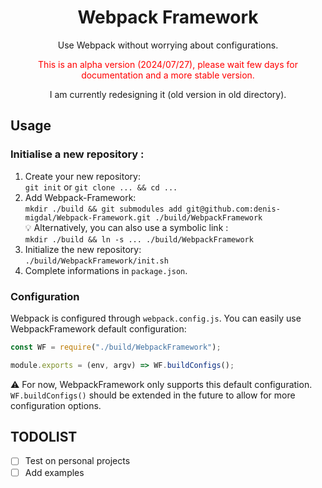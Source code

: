 <div align="center">
  <h1>Webpack Framework</h1>

  <p>Use Webpack without worrying about configurations.</p>
  
  <p style="color:red">This is an alpha version (2024/07/27), please wait few days for documentation and a more stable version.</p>
  
  <p>I am currently redesigning it (old version in old directory).</p>
</div>

## Usage

### Initialise a new repository :

1. Create your new repository:<br/>
   `git init` or `git clone ... && cd ...`
2. Add Webpack-Framework:<br/>
   `mkdir ./build && git submodules add git@github.com:denis-migdal/Webpack-Framework.git ./build/WebpackFramework`<br/>
   💡 Alternatively, you can also use a symbolic link :<br/>
   `mkdir ./build && ln -s ... ./build/WebpackFramework`
3. Initialize the new repository:<br/>
   `./build/WebpackFramework/init.sh`
4. Complete informations in `package.json`.<br/>

### Configuration

Webpack is configured through `webpack.config.js`. You can easily use WebpackFramework default configuration:

```javascript
const WF = require("./build/WebpackFramework");

module.exports = (env, argv) => WF.buildConfigs();
```

⚠ For now, WebpackFramework only supports this default configuration. `WF.buildConfigs()` should be extended in the future to allow for more configuration options.

## TODOLIST

- [ ] Test on personal projects
- [ ] Add examples